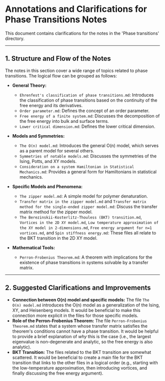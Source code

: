 # Annotations and Clarifications for Phase Transitions Notes

This document contains clarifications for the notes in the 'Phase transitions' directory.

---

## 1. Structure and Flow of the Notes

The notes in this section cover a wide range of topics related to phase transitions. The logical flow can be grouped as follows:

*   **General Theory:**
    *   `Ehrenfest's classification of phase transitions.md`: Introduces the classification of phase transitions based on the continuity of the free energy and its derivatives.
    *   `Order parameter.md`: Defines the concept of an order parameter.
    *   `Free energy of a finite system.md`: Discusses the decomposition of the free energy into bulk and surface terms.
    *   `Lower critical dimension.md`: Defines the lower critical dimension.

*   **Models and Symmetries:**
    *   `The O(n) model.md`: Introduces the general O(n) model, which serves as a parent model for several others.
    *   `Symmetries of notable models.md`: Discusses the symmetries of the Ising, Potts, and XY models.
    *   `Consideration on a system Hamiltonian in Statistical Mechanics.md`: Provides a general form for Hamiltonians in statistical mechanics.

*   **Specific Models and Phenomena:**
    *   `The zipper model.md`: A simple model for polymer denaturation.
    *   `Transfer matrix in the zipper model.md` and `Transfer matrix method for the single-ended zipper model.md`: Discuss the transfer matrix method for the zipper model.
    *   `The Berezinskii-Kosterlitz-Thouless (BKT) transition.md`, `Vortices in the 2D XY model.md`, `Low temperature approximation of the XY model in 2-dimensions.md`, `Free energy argument for n=1 vortices.md`, and `Spin stiffness energy.md`: These files all relate to the BKT transition in the 2D XY model.

*   **Mathematical Tools:**
    *   `Perron-Frobenius Theorem.md`: A theorem with implications for the existence of phase transitions in systems solvable by a transfer matrix.

---

## 2. Suggested Clarifications and Improvements

*   **Connection between O(n) model and specific models:** The file `The O(n) model.md` introduces the O(n) model as a generalization of the Ising, XY, and Heisenberg models. It would be beneficial to make this connection more explicit in the files for those specific models.
*   **Role of the Perron-Frobenius Theorem:** The file `Perron-Frobenius Theorem.md` states that a system whose transfer matrix satisfies the theorem's conditions cannot have a phase transition. It would be helpful to provide a brief explanation of *why* this is the case (i.e., the largest eigenvalue is non-degenerate and analytic, so the free energy is also analytic).
*   **BKT Transition:** The files related to the BKT transition are somewhat scattered. It would be beneficial to create a main file for the BKT transition that links to the other files in a logical order (e.g., starting with the low-temperature approximation, then introducing vortices, and finally discussing the free energy argument).

